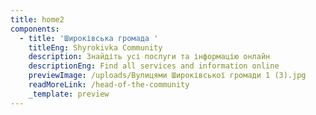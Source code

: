 ```yaml
---
title: home2
components:
  - title: 'Широківська громада '
    titleEng: Shyrokivka Community
    description: Знайдіть усі послуги та інформацію онлайн
    descriptionEng: Find all services and information online
    previewImage: /uploads/Вулицями Широківської громади 1 (3).jpg
    readMoreLink: /head-of-the-community
    _template: preview
---
```


